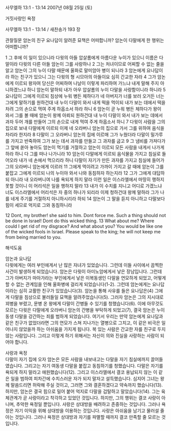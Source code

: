 사무엘하 13:1 - 13:14 
2007년 08월 25일 (토)

거짓사랑인 욕정



사무엘하 13:1 - 13:14 / 새찬송가 193 장


관찰질문
암논의 친구 요나답이 알려준 묘책은 어떠합니까? 
암논이 다말에게 한 행위는 어떠합니까? 

1 그 후에 이 일이 있으니라 다윗의 아들 압살롬에게 아름다운 누이가 있으니 이름은 다말이라 다윗의 다른 아들 암논이 그를 사랑하나 2 그는 처녀이므로 어찌할 수 없는 줄을 알고 암논이 그의 누이 다말 때문에 울화로 말미암아 병이 되니라 3 암논에게 요나답이라 하는 친구가 있으니 그는 다윗의 형 시므아의 아들이요 심히 간교한 자라 4 그가 암논에게 이르되 왕자여 당신은 어찌하여 나날이 이렇게 파리하여 가느냐 내게 말해 주지 아니하겠느냐 하니 암논이 말하되 내가 아우 압살롬의 누이 다말을 사랑함이니라 하니라 5 요나답이 그에게 이르되 침상에 누워 병든 체하다가 네 아버지가 너를 보러 오거든 너는 그에게 말하기를 원하건대 내 누이 다말이 와서 내게 떡을 먹이되 내가 보는 데에서 떡을 차려 그의 손으로 먹여 주게 하옵소서 하라 하니 6 암논이 곧 누워 병든 체하다가 왕이 와서 그를 볼 때에 암논이 왕께 아뢰되 원하건대 내 누이 다말이 와서 내가 보는 데에서 과자 두어 개를 만들어 그의 손으로 내게 먹여 주게 하옵소서 하니 7 다윗이 사람을 그의 집으로 보내 다말에게 이르되 이제 네 오라버니 암논의 집으로 가서 그를 위하여 음식을 차리라 한지라 8 다말이 그 오라버니 암논의 집에 이르매 그가 누웠더라 다말이 밀가루를 가지고 반죽하여 그가 보는 데서 과자를 만들고 그 과자를 굽고 9 그 냄비를 가져다가 그 앞에 쏟아 놓아도 암논이 먹기를 거절하고 암논이 이르되 모든 사람을 내게서 나가게 하라 하니 다 그를 떠나 나가니라 10 암논이 다말에게 이르되 음식물을 가지고 침실로 들어오라 내가 네 손에서 먹으리라 하니 다말이 자기가 만든 과자를 가지고 침실에 들어가 그의 오라버니 암논에게 이르러 11 그에게 먹이려고 가까이 가지고 갈 때에 암논이 그를 붙잡고 그에게 이르되 나의 누이야 와서 나와 동침하자 하는지라 12 그가 그에게 대답하되 아니라 내 오라버니여 나를 욕되게 하지 말라 이런 일은 이스라엘에서 마땅히 행하지 못할 것이니 이 어리석은 일을 행하지 말라 13 내가 이 수치를 지니고 어디로 가겠느냐 너도 이스라엘에서 어리석은 자 중의 하나가 되리라 이제 청하건대 왕께 말하라 그가 나를 네게 주기를 거절하지 아니하시리라 하되 14 암논이 그 말을 듣지 아니하고 다말보다 힘이 세므로 억지로 그와 동침하니라  


12 Dont, my brother! she said to him. Dont force me. Such a thing should not be done in Israel! Dont do this wicked thing. 13 What about me? Where could I get rid of my disgrace? And what about you? You would be like one of the wicked fools in Israel. Please speak to the king; he will not keep me from being married to you.

해석도움





암논과 요나답  
다윗에게는 여러 부인에게서 난 많은 자녀가 있었습니다. 그런데 이들 사이에서 끔찍한 사건이 발생하게 되었습니다. 암논은 다윗이 아미노암에게서 낳은 장남입니다. 그런데 그가 아버지가 마아가라는 부인에게서 낳은 이복동생인 다말을 연모하게 되었고, 어떻게 할 수 없는 관계임을 인해 울화병에 걸리게 되었습니다(1-2). 그런데 암논에게는 요나답이라는 심히 교활한 친구가 있었습니다(3). 암논을 통해 사유를 들은 요나답은(4) 그에게 다말을 침상으로 불러들일 묘책을 알려주었습니다(5). 그러자 암논은 그의 지시대로 꾀병을 부렸고, 문병 온 왕에게 다말이 간병들 수 있기를 청했습니다(6). 이에 아무것도 모르는 다윗은 다말에게 오라버니 암논의 간병을 부탁하게 되었고(7), 결국 암논은 누이동생 다말을 강간하는 죄를 범하게 되었습니다. 여기서 우리는 만약 암논에게 요나답과 같은 친구가 없었더라면 그의 연모가 스쳐 지나가는 열병으로 그치고, 이 같은 비극은 일어나지 않았을까 하는 아쉬움을 가지게 됩니다. 복 있는 사람은 간교한 자를 친구로 두지 않는 사람입니다. 그리고 이렇게 하기 위해서는 자신이 의와 진실을 사랑하는 사람이 되어야 합니다.       

사랑과 욕정  
다말이 자기 집에 오자 암논은 모든 사람을 내보내고는 다말을 자기 침실에까지 끌어들였습니다. 그리고는 자기 여동생 다말을 붙잡고 동침하기를 청했습니다. 다말은 자기를 욕되게 하지 말라고 애원했습니다(12). 그리고 이스라엘에서 결코 용납되지 않는 이 같은 일을 범하여 피차간에 수치스러운 자가 되지 말자고 설득했습니다. 심지어 그녀는 왕께 말씀드리면 허락해 주실 것이고, 그러면 그와 결혼하겠다고 약속까지 했습니다(13). 하지만, 암논은 결국 힘으로 밀어 붙어 억지로 다말을 겁탈하고 말았습니다(14). 그는 육체관계가 곧 사랑이라고 착각하고 있었던 것입니다. 하지만, 그의 행위는 결코 사랑이 아니며, 추악한 욕정일 뿐입니다. 사랑은 상대방을 배려하고 존중하는 것입니다. 그러나 욕정은 자기 이익을 위해 상대방을 이용하는 것입니다. 사랑은 아쉬움을 남기고 물러설 줄 아는 것입니다. 그러나 욕정은 상대방과 자기를 파멸할 때까지 결코 만족할 줄 모르는 것입니다.